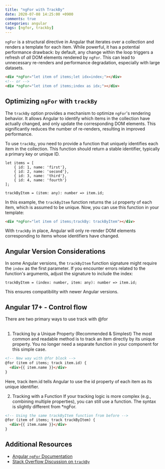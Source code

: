 ```yaml
---
title: "ngFor with TrackBy"
date: 2020-07-08 14:25:00 +0900
comments: true
categories: angular
tags: [ngfor, trackby]
---
```



`ngFor` is a structural directive in Angular that iterates over a collection and renders a template for each item. While powerful, it has a potential performance drawback: by default, any change within the loop triggers a refresh of *all* DOM elements rendered by `ngFor`. This can lead to unnecessary re-renders and performance degradation, especially with large datasets.

```html
<div *ngFor="let item of items;let idx=index;"></div>
<!-- or -->
<div *ngFor="let item of items;index as idx;"></div>
```

## Optimizing `ngFor` with `trackBy`

The `trackBy` option provides a mechanism to optimize `ngFor`'s rendering behavior. It allows Angular to identify which items in the collection have actually changed, and only update the corresponding DOM elements. This significantly reduces the number of re-renders, resulting in improved performance.

To use `trackBy`, you need to provide a function that uniquely identifies each item in the collection. This function should return a stable identifier, typically a primary key or unique ID.

```tsx
let items = [
	{ id: 1, name: 'first'},
	{ id: 2, name: 'second'},
	{ id: 3, name: 'third'},
	{ id: 4, name: 'fourth'}
];

trackByItem = (item: any): number => item.id;
```

In this example, the `trackByItem` function returns the `id` property of each item, which is assumed to be unique. Now, you can use this function in your template:

```html
<div *ngFor="let item of items;trackBy: trackByItem"></div>
```

With `trackBy` in place, Angular will only re-render DOM elements corresponding to items whose identifiers have changed.

## Angular Version Considerations

In some Angular versions, the `trackByItem` function signature might require the `index` as the first parameter. If you encounter errors related to the function's arguments, adjust the signature to include the index:

```tsx
trackByItem = (index: number, item: any): number => item.id;
```

This ensures compatibility with newer Angular versions.


## Angular 17+ - Control flow

There are two primary ways to use track with @for<br/>
<br/>
1. Tracking by a Unique Property (Recommended & Simplest)
The most common and readable method is to track an item directly by its unique property. You no longer need a separate function in your component for this simple case.

```Html
<!-- New way with @for block -->
@for (item of items; track item.id) {
  <div>{{ item.name }}</div>
}
```
Here, track item.id tells Angular to use the id property of each item as its unique identifier.

2. Tracking with a Function
If your tracking logic is more complex (e.g., combining multiple properties), you can still use a function. The syntax is slightly different from *ngFor.

```Html
<!-- Using the same trackByItem function from before -->
@for (item of items; track trackByItem) {
  <div>{{ item.name }}</div>
}
```


## Additional Resources

- [Angular `ngFor` Documentation](https://angular.io/guide/template-syntax#ngfor-with-trackby)
- [Stack Overflow Discussion on `trackBy`](https://stackoverflow.com/questions/42108217/how-to-use-trackby-with-ngfor)